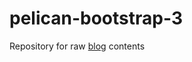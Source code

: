 pelican-bootstrap-3
===================

Repository for raw [blog](http://www.tutysara.net) contents

